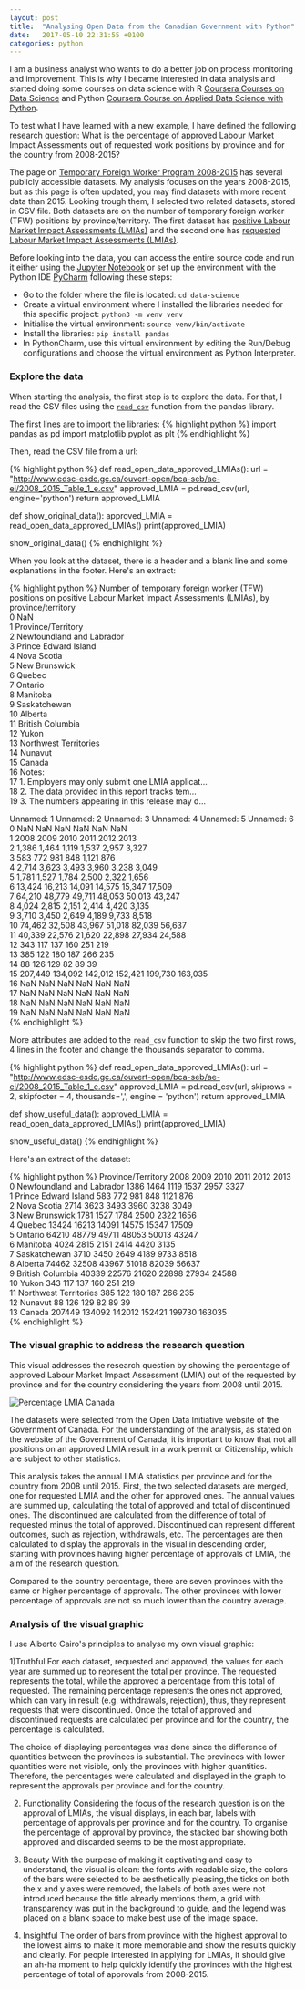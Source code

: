 ```yaml
---
layout: post
title:  "Analysing Open Data from the Canadian Government with Python"
date:   2017-05-10 22:31:55 +0100
categories: python
---
```

I am a business analyst who wants to do a better job on process monitoring and
improvement. This is why I became interested in data analysis and started doing
some courses on data science with R [Coursera Courses on Data Science][data-science-R]
and Python [Coursera Course on Applied Data Science with Python][intro-data-analysis-python].

To test what I have learned with a new example, I have defined the following
research question: What is the percentage of approved Labour Market Impact
Assessments out of requested work positions by province and for the country
from 2008-2015?

The page on [Temporary Foreign Worker Program 2008-2015][TFWP-2008-2015] has
several publicly accessible datasets. My analysis focuses on the years 2008-2015,
but as this page is often updated, you may find datasets with more recent data
than 2015. Looking trough them, I selected two related
datasets, stored in CSV file. Both datasets are on the number of temporary foreign
worker (TFW) positions by province/territory. The first dataset has [positive
Labour Market Impact Assessments (LMIAs)][positive-LMIA] and the second one
has [requested Labour Market Impact Assessments (LMIAs)][requested-LMIA].

Before looking into the data, you can access the entire source code and run it
either using the [Jupyter Notebook][jupyter-notebook] or set up the environment
with the Python IDE [PyCharm][pycharm] following these steps:
- Go to the folder where the file is located: `cd data-science`
- Create a virtual environment where I installed the libraries needed for this
  specific project: `python3 -m venv venv`
- Initialise the virtual environment: `source venv/bin/activate`
- Install the libraries: `pip install pandas`
- In PythonCharm, use this virtual environment by editing the Run/Debug
  configurations and choose the virtual environment as Python Interpreter.

### Explore the data 

When starting the analysis, the first step is to explore the data. For that, I
read the CSV files using the [`read_csv`][read-csv] function  from the pandas
library.

The first lines are to import the libraries:
{% highlight python %}
import pandas as pd
import matplotlib.pyplot as plt
{% endhighlight %}

Then, read the CSV file from a url:

{% highlight python %}
def read_open_data_approved_LMIAs():
    url = "http://www.edsc-esdc.gc.ca/ouvert-open/bca-seb/ae-ei/2008_2015_Table_1_e.csv"
    approved_LMIA = pd.read_csv(url, engine='python')
    return approved_LMIA

def show_original_data():
    approved_LMIA = read_open_data_approved_LMIAs()
    print(approved_LMIA)

show_original_data()
{% endhighlight %}

When you look at the dataset, there is a header and a blank line and some
explanations in the footer. Here's an extract:

{% highlight python %}
Number of temporary foreign worker (TFW) positions on positive Labour Market
Impact Assessments (LMIAs), by province/territory  \
0                                                 NaN                                                                               
1                                  Province/Territory                                                                               
2                           Newfoundland and Labrador                                                                               
3                                Prince Edward Island                                                                               
4                                         Nova Scotia                                                                               
5                                       New Brunswick                                                                               
6                                              Quebec                                                                               
7                                             Ontario                                                                               
8                                            Manitoba                                                                               
9                                        Saskatchewan                                                                               
10                                            Alberta                                                                               
11                                   British Columbia                                                                               
12                                              Yukon                                                                               
13                              Northwest Territories                                                                               
14                                            Nunavut                                                                               
15                                             Canada                                                                               
16                                             Notes:                                                                               
17  1. Employers may only submit one LMIA applicat...                                                                               
18  2. The data provided in this report tracks tem...                                                                               
19  3. The numbers appearing in this release may d...                                                                               

  Unnamed: 1 Unnamed: 2 Unnamed: 3 Unnamed: 4 Unnamed: 5 Unnamed: 6  \
0         NaN        NaN        NaN        NaN        NaN        NaN   
1        2008       2009       2010       2011       2012       2013   
2       1,386      1,464      1,119      1,537      2,957      3,327   
3         583        772        981        848      1,121        876   
4       2,714      3,623      3,493      3,960      3,238      3,049   
5       1,781      1,527      1,784      2,500      2,322      1,656   
6      13,424     16,213     14,091     14,575     15,347     17,509   
7      64,210     48,779     49,711     48,053     50,013     43,247   
8       4,024      2,815      2,151      2,414      4,420      3,135   
9       3,710      3,450      2,649      4,189      9,733      8,518   
10     74,462     32,508     43,967     51,018     82,039     56,637   
11     40,339     22,576     21,620     22,898     27,934     24,588   
12        343        117        137        160        251        219   
13        385        122        180        187        266        235   
14         88        126        129         82         89         39   
15    207,449    134,092    142,012    152,421    199,730    163,035   
16        NaN        NaN        NaN        NaN        NaN        NaN   
17        NaN        NaN        NaN        NaN        NaN        NaN   
18        NaN        NaN        NaN        NaN        NaN        NaN   
19        NaN        NaN        NaN        NaN        NaN        NaN    
{% endhighlight %}

More attributes are added to the `read_csv` function to skip the two first rows,
4 lines in the footer and change the thousands separator to comma.

{% highlight python %}
def read_open_data_approved_LMIAs():
    url = "http://www.edsc-esdc.gc.ca/ouvert-open/bca-seb/ae-ei/2008_2015_Table_1_e.csv"
    approved_LMIA = pd.read_csv(url, skiprows = 2, skipfooter = 4,
                                thousands=',', engine = 'python')
    return approved_LMIA

def show_useful_data():
    approved_LMIA = read_open_data_approved_LMIAs()
    print(approved_LMIA)

show_useful_data()
{% endhighlight %}

Here's an extract of the dataset:

{% highlight python %}
Province/Territory               2008    2009    2010    2011    2012    2013  \
0   Newfoundland and Labrador    1386    1464    1119    1537    2957    3327   
1        Prince Edward Island     583     772     981     848    1121     876   
2                 Nova Scotia    2714    3623    3493    3960    3238    3049   
3               New Brunswick    1781    1527    1784    2500    2322    1656   
4                      Quebec   13424   16213   14091   14575   15347   17509   
5                     Ontario   64210   48779   49711   48053   50013   43247   
6                    Manitoba    4024    2815    2151    2414    4420    3135   
7                Saskatchewan    3710    3450    2649    4189    9733    8518   
8                     Alberta   74462   32508   43967   51018   82039   56637   
9            British Columbia   40339   22576   21620   22898   27934   24588   
10                      Yukon     343     117     137     160     251     219   
11      Northwest Territories     385     122     180     187     266     235   
12                    Nunavut      88     126     129      82      89      39   
13                     Canada  207449  134092  142012  152421  199730  163035   
{% endhighlight %}

### The visual graphic to address the research question

This visual addresses the research question by showing the percentage of approved
Labour Market Impact Assessment (LMIA) out of the requested by province and for
the country considering the years from 2008 until 2015.

<img src="/images/posts/figure_canada.png" class="percentage-lmia-canada" alt="Percentage LMIA Canada">

The datasets
were selected from the Open Data Initiative website of the Government of Canada. For the
understanding of the analysis, as stated on the website of the Government of Canada,
it is important to know that not all positions on an approved LMIA result in a
work permit or Citizenship, which are subject to other statistics.

This analysis takes the annual LMIA statistics per province and for the country
from 2008 until 2015. First, the two selected datasets are merged, one for requested
LMIA and the other for approved ones. The annual values are summed up, calculating
the total of approved and total of discontinued ones. The discontinued are calculated
from the difference of total of requested minus the total of approved. Discontinued can
represent different outcomes, such as rejection, withdrawals, etc.  The percentages are
then calculated to display the approvals in the visual in descending order, starting
with provinces having higher percentage of approvals of LMIA, the aim of the research
question.

Compared to the country percentage, there are seven provinces with the same or
higher percentage of approvals. The other provinces with lower percentage of approvals
are not so much lower than the country average.


### Analysis of the visual graphic

I use Alberto Cairo's principles to analyse my own visual graphic:

1)Truthful
For each dataset, requested and approved, the values for each year are summed up
to represent the total per province. The requested represents the total, while the approved
a percentage from this total of requested. The remaining percentage represents the ones not approved,
which can vary in result (e.g. withdrawals, rejection), thus, they represent requests that were discontinued.
Once the total of approved and discontinued requests are calculated per province and for the country,
the percentage is calculated.

The choice of displaying percentages was done since the difference
of quantities between the provinces is substantial. The provinces with lower quantities
were not visible, only the provinces with higher quantities. Therefore, the
percentages were calculated and displayed in the graph to represent the approvals per province
and for the country.

2) Functionality
Considering the focus of the research question is on the approval of LMIAs, the visual
displays, in each bar, labels with percentage of approvals per province and for the country.
To organise the percentage of approval by province, the stacked bar showing both approved and discarded
seems to be the most appropriate.

3) Beauty
With the purpose of making it captivating and easy to understand, the
visual is clean: the fonts with readable size, the colors of the bars were selected
to be aesthetically pleasing,the ticks on both
the x and y axes were removed, the labels of both axes were not introduced because
the title already mentions them, a grid with transparency was put in the background to
guide, and the legend was placed on a blank space to make best use of the image space.

4) Insightful
The order of bars from province with the highest approval to the lowest aims to make
it more memorable and show the results quickly and clearly. For people interested in
applying for LMIAs, it should give an ah-ha moment to help quickly identify the provinces
with the highest percentage of total of approvals from 2008-2015.

[intro-data-analysis-python]: https://www.coursera.org/learn/python-data-analysis/home/welcome
[data-science-R]: https://www.coursera.org/specializations/jhu-data-science
[jupyter-notebook]: http://jupyter.org/
[pycharm]: https://www.jetbrains.com/pycharm/
[TFWP-2008-2015]: http://open.canada.ca/data/en/dataset/c65d2014-ef25-4781-b9b2-e13a7293b72d
[read-csv]: http://pandas.pydata.org/pandas-docs/stable/generated/pandas.read_csv.html
[positive-LMIA]: http://www.edsc-esdc.gc.ca/ouvert-open/bca-seb/ae-ei/2008_2015_Table_1_e.csv
[requested-LMIA]: http://www.edsc-esdc.gc.ca/ouvert-open/bca-seb/ae-ei/2008_2015_Table_11_e.csv
[analysis-infographic]: https://keniasousa.github.io/python/2017/03/12/analysis-infographic.html
